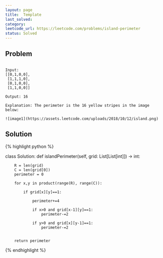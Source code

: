 ```yaml
---
layout: page
title:  Template
last_solved: 
category: 
leetcode_url: https://leetcode.com/problems/island-perimeter
status: Solved
---
```


Problem
-------

```

Input:
[[0,1,0,0],
 [1,1,1,0],
 [0,1,0,0],
 [1,1,0,0]]

Output: 16

Explanation: The perimeter is the 16 yellow stripes in the image below:

![image1](https://assets.leetcode.com/uploads/2018/10/12/island.png)

```

Solution
----------

{% highlight python %}

class Solution:
    def islandPerimeter(self, grid: List[List[int]]) -> int:
        
        R = len(grid)
        C = len(grid[0])
        perimeter = 0
        
        for x,y in product(range(R), range(C)):
            
            if grid[x][y]==1:
                
                perimeter+=4
            
                if x>0 and grid[x-1][y]==1:
                    perimeter-=2

                if y>0 and grid[x][y-1]==1:
                    perimeter-=2
    
        
        return perimeter

{% endhighlight %}


